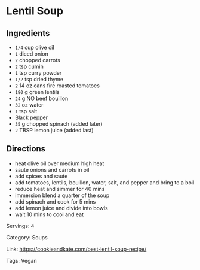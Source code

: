 # Lentil Soup

## Ingredients

- `1/4` cup olive oil
- `1` diced onion
- `2` chopped carrots
- `2` tsp cumin
- `1` tsp curry powder
- `1/2` tsp dried thyme
- `2` 14 oz cans fire roasted tomatoes
- `180` g green lentils
- `24` g NO beef bouillon
- `32` oz water
- `1` tsp salt
- Black pepper
- `35` g chopped spinach (added later)
- `2` TBSP lemon juice (added last)

## Directions

- heat olive oil over medium high heat
- saute onions and carrots in oil
- add spices and saute
- add tomatoes, lentils, bouillon, water, salt, and pepper and bring to a boil
- reduce heat and simmer for 40 mins
- immersion blend a quarter of the soup
- add spinach and cook for 5 mins
- add lemon juice and divide into bowls
- wait 10 mins to cool and eat

Servings: 4

Category: Soups

Link: https://cookieandkate.com/best-lentil-soup-recipe/

Tags: Vegan

